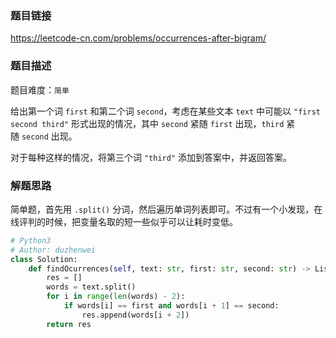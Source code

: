 ### 题目链接
https://leetcode-cn.com/problems/occurrences-after-bigram/

### 题目描述
题目难度：```简单```

给出第一个词 ```first``` 和第二个词 ```second```，考虑在某些文本 ```text``` 中可能以 ```"first second third"``` 形式出现的情况，其中 ```second``` 紧随 ```first``` 出现，```third``` 紧随 ```second``` 出现。

对于每种这样的情况，将第三个词 ```"third"``` 添加到答案中，并返回答案。

### 解题思路
简单题，首先用 ```.split()``` 分词，然后遍历单词列表即可。不过有一个小发现，在线评判的时候，把变量名取的短一些似乎可以让耗时变低。

```python
# Python3
# Author: duzhenwei
class Solution:
    def findOcurrences(self, text: str, first: str, second: str) -> List[str]:
        res = []
        words = text.split()
        for i in range(len(words) - 2):
            if words[i] == first and words[i + 1] == second:
                res.append(words[i + 2])
        return res
```